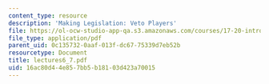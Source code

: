 ```yaml
---
content_type: resource
description: 'Making Legislation: Veto Players'
file: https://ol-ocw-studio-app-qa.s3.amazonaws.com/courses/17-20-introduction-to-the-american-political-process-spring-2004/16ac80d44e857bb5b18103d423a70015_lectures6_7.pdf
file_type: application/pdf
parent_uid: 0c135732-0aaf-013f-dc67-75339d7eb52b
resourcetype: Document
title: lectures6_7.pdf
uid: 16ac80d4-4e85-7bb5-b181-03d423a70015
---
```

